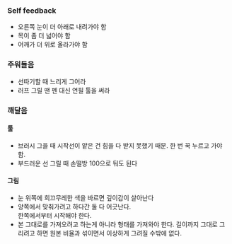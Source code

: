 
### Self feedback
- 오른쪽 눈이 더 아래로 내려가야 함
- 목이 좀 더 넓어야 함
- 어깨가 더 위로 올라가야 함


### 주워들음
- 선따기할 때 느리게 그어라
- 러프 그릴 땐 펜 대신 연필 툴을 써라


### 깨달음

#### 툴
- 브러시 그을 때 시작선이 얕은 건 힘을 다 받지 못했기 때문. 한 번 꾹 누르고 가야 함.
- 부드러운 선 그릴 때 손떨방 100으로 둬도 된다

#### 그림
- 눈 위쪽에 희끄무레한 색을 바르면 깊이감이 살아난다
- 양쪽에서 맞춰가려고 하다간 둘 다 어긋난다.  
  한쪽에서부터 시작해야 한다.
- 본 그대로를 가져오려고 하는게 아니라 형태를 가져와야 한다.
  길이까지 그대로 그리려고 하면 원본 비율과 섞이면서 이상하게 그려질 수밖에 없다.